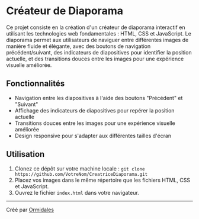 # Créateur de Diaporama

Ce projet consiste en la création d'un créateur de diaporama interactif en utilisant les technologies web fondamentales : HTML, CSS et JavaScript. Le diaporama permet aux utilisateurs de naviguer entre différentes images de manière fluide et élégante, avec des boutons de navigation précédent/suivant, des indicateurs de diapositives pour identifier la position actuelle, et des transitions douces entre les images pour une expérience visuelle améliorée.

## Fonctionnalités

- Navigation entre les diapositives à l'aide des boutons "Précédent" et "Suivant"
- Affichage des indicateurs de diapositives pour repérer la position actuelle
- Transitions douces entre les images pour une expérience visuelle améliorée
- Design responsive pour s'adapter aux différentes tailles d'écran

## Utilisation

1. Clonez ce dépôt sur votre machine locale :
```git clone https://github.com/VotreNom/CreatriceDiaporama.git```
2. Placez vos images dans le même répertoire que les fichiers HTML, CSS et JavaScript.
3. Ouvrez le fichier `index.html` dans votre navigateur.

---

Créé par [Ormidales](https://github.com/Ormidales)
